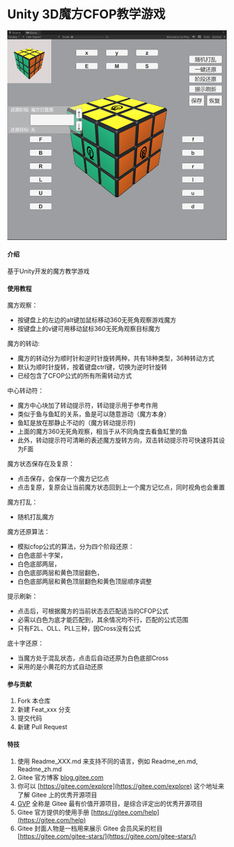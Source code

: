 # Unity 3D魔方CFOP教学游戏
![输入图片说明](%E9%AD%94%E6%96%B9%E7%95%8C%E9%9D%A2%E5%9B%BE.png)
#### 介绍
基于Unity开发的魔方教学游戏

#### 使用教程

魔方观察：

- 按键盘上的左边的alt键加鼠标移动360无死角观察游戏魔方
- 按键盘上的v键可用移动鼠标360无死角观察目标魔方


魔方的转动:

- 魔方的转动分为顺时针和逆时针旋转两种，共有18种类型，36种转动方式
- 默认为顺时针旋转，按着键盘ctrl键，切换为逆时针旋转
- 已经包含了CFOP公式的所有所需转动方式



中心转动符：

- 魔方中心块加了转动提示符，转动提示用于参考作用
- 类似于鱼与鱼缸的关系，鱼是可以随意游动（魔方本身）
- 鱼缸是放在那静止不动的（魔方转动提示符)
- 上面的魔方360无死角观察，相当于从不同角度去看鱼缸里的鱼
- 此外，转动提示符可清晰的表述魔方旋转方向，双击转动提示符可快速将其设为F面


魔方状态保存在及复原：

- 点击保存，会保存一个魔方记忆点
- 点击复原，复原会让当前魔方状态回到上一个魔方记忆点，同时视角也会重置


魔方打乱：
- 随机打乱魔方

魔方还原算法：

- 模拟cfop公式的算法，分为四个阶段还原：
- 白色底部十字架，
- 白色底部两层，
- 白色底部两层和黄色顶层翻色，
- 白色底部两层和黄色顶层翻色和黄色顶层顺序调整


提示刷新：

- 点击后，可根据魔方的当前状态去匹配适当的CFOP公式
- 必需以白色为底才能匹配到，其余情况均不行，匹配的公式范围
- 只有F2L、OLL、PLL三种，因Cross没有公式


底十字还原：

- 当魔方处于混乱状态，点击后自动还原为白色底部Cross
- 采用的是小黄花的方式自动还原



#### 参与贡献

1.  Fork 本仓库
2.  新建 Feat_xxx 分支
3.  提交代码
4.  新建 Pull Request


#### 特技

1.  使用 Readme\_XXX.md 来支持不同的语言，例如 Readme\_en.md, Readme\_zh.md
2.  Gitee 官方博客 [blog.gitee.com](https://blog.gitee.com)
3.  你可以 [https://gitee.com/explore](https://gitee.com/explore) 这个地址来了解 Gitee 上的优秀开源项目
4.  [GVP](https://gitee.com/gvp) 全称是 Gitee 最有价值开源项目，是综合评定出的优秀开源项目
5.  Gitee 官方提供的使用手册 [https://gitee.com/help](https://gitee.com/help)
6.  Gitee 封面人物是一档用来展示 Gitee 会员风采的栏目 [https://gitee.com/gitee-stars/](https://gitee.com/gitee-stars/)
